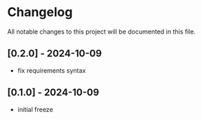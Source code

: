 # Changelog

All notable changes to this project will be documented in this file.

## [0.2.0] - 2024-10-09
- fix requirements syntax

## [0.1.0] - 2024-10-09
- initial freeze

